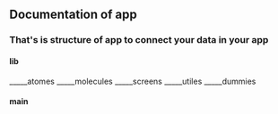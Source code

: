 ## Documentation of app
### That's is structure of app to connect your data in your app
#### lib
 _____atomes
 _____molecules
 _____screens
 _____utiles
 _____dummies
#### main

